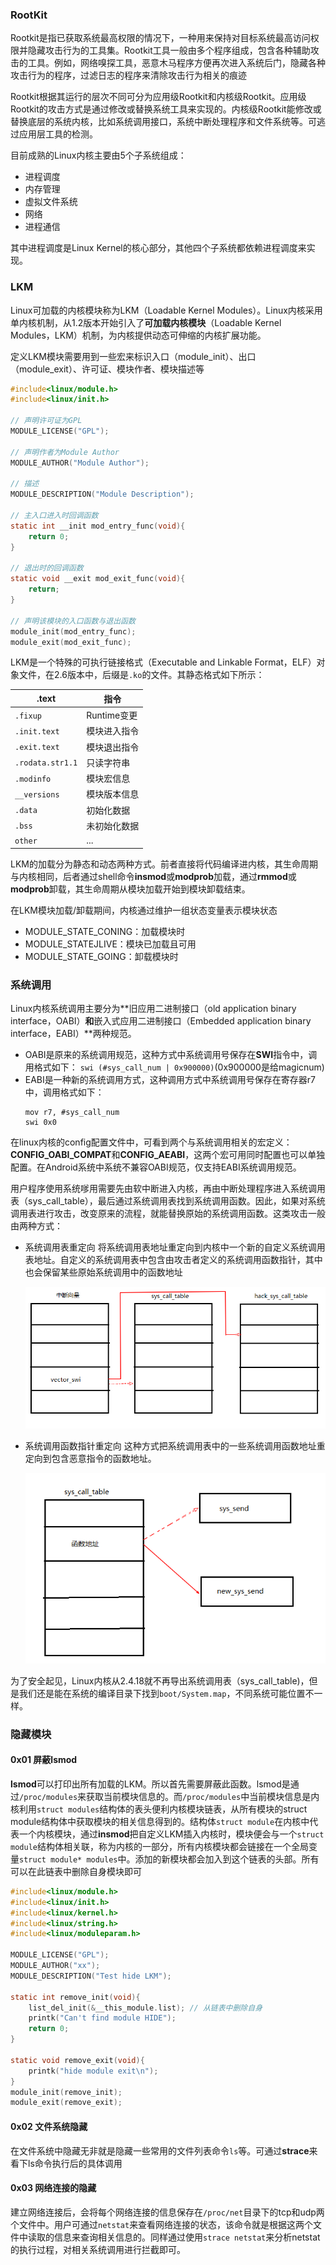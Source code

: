 ### RootKit

Rootkit是指已获取系统最高权限的情况下，一种用来保持对目标系统最高访问权限并隐藏攻击行为的工具集。Rootkit工具一般由多个程序组成，包含各种辅助攻击的工具。例如，网络嗅探工具，恶意木马程序方便再次进入系统后门，隐藏各种攻击行为的程序，过滤日志的程序来清除攻击行为相关的痕迹

Rootkit根据其运行的层次不同可分为应用级Rootkit和内核级Rootkit。应用级Rootkit的攻击方式是通过修改或替换系统工具来实现的。内核级Rootkit能修改或替换底层的系统内核，比如系统调用接口，系统中断处理程序和文件系统等。可逃过应用层工具的检测。

目前成熟的Linux内核主要由5个子系统组成：

- 进程调度
- 内存管理
- 虚拟文件系统
- 网络
- 进程通信

其中进程调度是Linux Kernel的核心部分，其他四个子系统都依赖进程调度来实现。

### LKM

Linux可加载的内核模块称为LKM（Loadable Kernel Modules）。Linux内核采用单内核机制，从1.2版本开始引入了**可加载内核模块**（Loadable Kernel Modules，LKM）机制，为内核提供动态可伸缩的内核扩展功能。

定义LKM模块需要用到一些宏来标识入口（module_init）、出口（module_exit）、许可证、模块作者、模块描述等

```c
#include<linux/module.h>
#include<linux/init.h>

// 声明许可证为GPL
MODULE_LICENSE("GPL");

// 声明作者为Module Author
MODULE_AUTHOR("Module Author");

// 描述
MODULE_DESCRIPTION("Module Description");

// 主入口进入时回调函数
static int __init mod_entry_func(void){
	return 0;
}

// 退出时的回调函数
static void __exit mod_exit_func(void){
	return;
}

// 声明该模块的入口函数与退出函数
module_init(mod_entry_func);
module_exit(mod_exit_func);
```

LKM是一个特殊的可执行链接格式（Executable and Linkable Format，ELF）对象文件，在2.6版本中，后缀是`.ko`的文件。其静态格式如下所示：

.text | 指令
-- | --
`.fixup` | Runtime变更
`.init.text` | 模块进入指令
`.exit.text` | 模块退出指令
`.rodata.str1.1` | 只读字符串
`.modinfo` | 模块宏信息
`__versions` | 模块版本信息
`.data` | 初始化数据
`.bss` | 未初始化数据
`other` | ...

LKM的加载分为静态和动态两种方式。前者直接将代码编译进内核，其生命周期与内核相同，后者通过shell命令**insmod**或**modprob**加载，通过**rmmod**或**modprob**卸载，其生命周期从模块加载开始到模块卸载结束。

在LKM模块加载/卸载期间，内核通过维护一组状态变量表示模块状态

- MODULE_STATE_CONING：加载模块时
- MODULE_STATEJLIVE：模块已加载且可用
- MODULE_STATE_GOING：卸载模块时

### 系统调用

Linux内核系统调用主要分为**旧应用二进制接口（old application binary interface，OABI）**和**嵌入式应用二进制接口（Embedded application binary interface，EABI）**两种规范。

- OABI是原来的系统调用规范，这种方式中系统调用号保存在**SWI**指令中，调用格式如下：
	`swi (#sys_call_num | 0x900000)`(0x900000是给magicnum)
- EABI是一种新的系统调用方式，这种调用方式中系统调用号保存在寄存器r7中，调用格式如下：
	```
	mov r7, #sys_call_num
	swi 0x0
	```

在linux内核的config配置文件中，可看到两个与系统调用相关的宏定义：**CONFIG_OABI_COMPAT**和**CONFIG_AEABI**，这两个宏可用同时配置也可以单独配置。在Android系统中系统不兼容OABI规范，仅支持EABI系统调用规范。

用户程序使用系统嗲用需要先由软中断进入内核，再由中断处理程序进入系统调用表（sys_call_table），最后通过系统调用表找到系统调用函数。因此，如果对系统调用表进行攻击，改变原来的流程，就能替换原始的系统调用函数。这类攻击一般由两种方式：

- 系统调用表重定向
	将系统调用表地址重定向到内核中一个新的自定义系统调用表地址。自定义的系统调用表中包含由攻击者定义的系统调用函数指针，其中也会保留某些原始系统调用中的函数地址

	![重定向系统调用逻辑图](/images/Sat-Sep--1-04:35:55-2018_220895.png "重定向系统调用逻辑图")
- 系统调用函数指针重定向
	这种方式把系统调用表中的一些系统调用函数地址重定向到包含恶意指令的函数地址。

	![重定向函数指针示意图](/images/Sat-Sep--1-04:40:43-2018_833134.png "重定向函数指针示意图")

为了安全起见，Linux内核从2.4.18就不再导出系统调用表（sys_call_table)，但是我们还是能在系统的编译目录下找到`boot/System.map`，不同系统可能位置不一样。

### 隐藏模块

#### 0x01 屏蔽lsmod

**lsmod**可以打印出所有加载的LKM。所以首先需要屏蔽此函数。lsmod是通过`/proc/modules`来获取当前模块信息的。而`/proc/modules`中当前模块信息是内核利用`struct modules`结构体的表头便利内核模块链表，从所有模块的struct module结构体中获取模块的相关信息得到的。结构体`struct module`在内核中代表一个内核模块，通过**insmod**把自定义LKM插入内核时，模块便会与一个`struct module`结构体相关联，称为内核的一部分，所有内核模块都会链接在一个全局变量`struct module* modules`中。添加的新模块都会加入到这个链表的头部。所有可以在此链表中删除自身模块即可

```c
#include<linux/module.h>
#include<linux/init.h>
#include<linux/kernel.h>
#include<linux/string.h>
#include<linux/moduleparam.h>

MODULE_LICENSE("GPL");
MODULE_AUTHOR("xx");
MODULE_DESCRIPTION("Test hide LKM");

static int remove_init(void){
	list_del_init(&__this_module.list); // 从链表中删除自身
	printk("Can't find module HIDE");
	return 0;
}

static void remove_exit(void){
	printk("hide module exit\n");
}
module_init(remove_init);
module_exit(remove_exit);
```

#### 0x02 文件系统隐藏

在文件系统中隐藏无非就是隐藏一些常用的文件列表命令`ls`等。可通过**strace**来看下ls命令执行后的具体调用

#### 0x03 网络连接的隐藏

建立网络连接后，会将每个网络连接的信息保存在`/proc/net`目录下的tcp和udp两个文件中。用户可通过`netstat`来查看网络连接的状态，该命令就是根据这两个文件中读取的信息来查询相关信息的。同样通过使用`strace netstat`来分析netstat的执行过程，对相关系统调用进行拦截即可。






